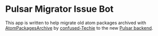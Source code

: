 # Pulsar Migrator Issue Bot

This app is written to help migrate old atom packages archived with [AtomPackagesArchive] by [confused-Techie] to the new [Pulsar backend].

[AtomPackagesArchive]: https://github.com/confused-Techie/AtomPackagesArchive
[confused-Techie]: https://github.com/confused-Techie
[Pulsar backend]: https://github.com/confused-Techie/atom-community-server-backend-JS
